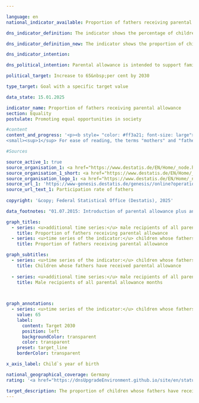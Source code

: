```yaml
---

language: en        
national_indicator_available: Proportion of fathers receiving parental allowance        

dns_indicator_definition: The indicator shows the percentage of children whose fathers receiving parental allowance.        

dns_indicator_definition_new: The indicator shows the proportion of children (in per cent) whose fathers received parental allowance.        

dns_indicator_intention:         

dns_political_intention: Parental allowance is intended to support families in sharing responsibilities as partners and to achieve a good work-life balance for mothers and fathers. The introduction of Parental Allowance Plus and the partnership bonus in particular is intended to further promote social change in gender-stereotypical role models of mothers and fathers and ultimately promote equality in the labour market.        

political_target: Increase to 65&nbsp;per cent by 2030        

type_target: Goal with a specific target value        

data_state: 15.01.2025        

indicator_name: Proportion of fathers receiving parental allowance        
section: Equality        
postulate: Promoting equal opportunities in society        

#content         
content_and_progress: '<p><b style= "color: #ff3a21; font-size: large">5.1.d Proportion of fathers receiving parental allowance</b><br><br><b>Content and methodology</b><br><br>Parental allowance was introduced when the Federal Parental Allowance and Parental Leave Act (<abbr title="Federal Parental Allowance and Parental Leave Act" tabindex="0">BEEG</abbr>) came into force for children born on or after January 1, 2007. Parents are entitled to parental allowance if they are resident or ordinarily resident in Germany, live in the same household as their child, are responsible for the child"s care and upbringing and have no or only limited gainful employment. The regulations apply equally to mothers and fathers. The parents" spouses or partners are also eligible if they live in the same household. In over 99% of cases, the beneficiaries are biological or adoptive parents.<sup>1</sup> <br><br>The indicator is based on the quarterly parental allowance statistics, in which all approved parental allowance benefits are recorded. It shows the proportion of children born in a particular year whose fathers received parental allowance in relation to all children in that year for whom parental allowance was received.<br><br>As only children who are entitled to parental allowance are taken into account, children of foreign asylum seekers who are not entitled to parental allowance, for example, are not taken into account and therefore have no influence on the indicator.<br><br>The data is based on the completed parental allowance payments per birth cohort. Complete data is therefore generally only available around two years after the end of the respective birth year.<br><br>A differentiation by type of partnership (same-sex or opposite-sex) is not possible due to the current survey methodology. For the sake of simplicity, it is therefore assumed that each child is assigned exactly one father entitled to benefits.<br><br>Until June 30, 2015, the maximum period of entitlement was limited to 14&nbsp;months. For children born from July 1, 2015, parents can choose between different benefit models or combine them: Basic Parental Allowance, Parental Allowance Plus and Partnership Bonus. Depending on the model chosen, the period of entitlement can vary significantly.<br><br>The indicator only shows the actual amount of parental allowance received. It does not include the duration of entitlement or the possible extent of part-time employment while receiving parental allowance.<br><br>Since April 1, 2025, new income limits have applied to the receipt of parental allowance. This new regulation could influence the development of the indicator in future, as fewer couples are likely to be eligible.<br><br><b>Development</b><br><br>Between 2008&nbsp;and 2021, the proportion of fathers receiving parental allowance increased significantly. The proportion of children whose fathers received parental allowance increased from 21.2&nbsp;% in 2008&nbsp;to 46.2&nbsp;% in 2021. Maternal participation remained constant at a high level of around 98&nbsp;% over the same period.<br><br>Despite this trend, the politically set target of increasing the proportion of children with fathers receiving parental allowance to at least 65% by 2030&nbsp;is unlikely to be achieved if the trend remains the same.<br><br>The increase in paternal participation was accompanied by a slight decrease in the average duration of receipt per father. While fathers received parental allowance for children born in 2008&nbsp;for an average of 3.7&nbsp;months, the figure for the 2021&nbsp;cohort was only 3.3&nbsp;months. However, as more fathers participated overall, the total number of parental allowance months claimed by fathers increased. In relation to all eligible fathers&nbsp;–&nbsp;<abbr title="that is to say (id est)" tabindex="0">i.e.</abbr> including those who did not apply &#8209; the average number of months claimed rose from 0.8&nbsp;(2008) to 1.5&nbsp;months (2021).<br><br>The average duration of entitlement for mothers (in relation to all eligible mothers) was significantly higher in comparison: it was 11.5&nbsp;months for the 2008&nbsp;cohort and rose to 13.7&nbsp;months for the 2021&nbsp;cohort.<br><br>A regional comparison for 2021&nbsp;shows clear differences in paternal participation: The highest proportions were recorded in Saxony (56.3&nbsp;%) and Bavaria (53.5&nbsp;%), while Bremen (37.6&nbsp;%) and Saarland (34.7&nbsp;%) had the lowest figures.<small><sup>1</sup> For ease of reading, the terms "mothers" and "fathers" are used in simplified form below.</small></p>'                

#Sources        

source_active_1: true
source_organisation_1: <a href="https://www.destatis.de/EN/Home/_node.html" target="_blank">Federal Statistical Office</a>
source_organisation_1_short: <a href="https://www.destatis.de/EN/Home/_node.html" target="_blank">Federal Statistical Office</a>
source_organisation_logo_1: <a href="https://www.destatis.de/EN/Home/_node.html" target="_blank"><img src="https://dnsTestEnvironment.github.io/dns-indicators/public/OrgImgEn/destatis.png" alt="Federal Statistical Office" title=" Click here to visit the homepage of the organizationFederal Statistical Office" style="height:60px; width:148px; border:transparent"/></a>
source_url_1: 'https://www-genesis.destatis.de/genesis//online?operation=table&code=22922-0011&bypass=true&levelindex=0&levelid=1660813986805#abreadcrumb&language=en'
source_url_text_1: Participation rate of fathers
        
copyright: '&copy; Federal Statistical Office (Destatis), 2025'        

data_footnotes: "01.07.2015: Introduction of parental allowance plus and partnership bonus.<br>• In order to analyse all completed benefit payments for a specific period of birth, the maximum possible payment period must be taken into account, meaning that data can only be displayed with a longer time lag."        

graph_titles: 
  - series: <u>additional time series:</u> male recipients of all parental allowance months taken
    title: Proportion of fathers receiving parental allowance
  - series: <u>time series of the indicator:</u> children whose fathers have received parental allowance
    title: Proportion of fathers receiving parental allowance        

graph_subtitles: 
  - series: <u>time series of the indicator:</u> children whose fathers have received parental allowance
    title: Children whose fathers have received parental allowance
    
  - series: <u>additional time series:</u> male recipients of all parental allowance months taken
    title: Male recipients of all parental allowance months
            


graph_annotations:
  - series: <u>time series of the indicator:</u> children whose fathers have received parental allowance
    value: 65
    label:
      content: Target 2030
      position: left
      backgroundColor: transparent
      color: transparent
    preset: target_line
    borderColor: transparent        

x_axis_label: Child`s year of birth        

national_geographical_coverage: Germany        
rating: '<a href="https://dnsUpgradeEnvironment.github.io/site/en/status"><img src="https://sdg-indikatoren.de/public/Wettersymbole/Wolke.png" title="Although the indicator has in 2021 been moving in the desired direction toward the target, if the trend had to continued, the target would have been missed in the target year by more than 20% of the difference between the target value and the value at that time." alt="Weathersymbol: cloud"/></a>'        

target_description: The proportion of children whose fathers have received parental allowance should increase to at least 65&nbsp;per cent by 2030.<br><br><br>Based on the target formulation, the value of indicator 5.1.d would only increase to around 59.5&nbsp;per cent by 2030&nbsp;if the average development of the years 2016&nbsp;to 2021&nbsp;continues. The difference to the politically defined target value would be so great (over 20&nbsp;per cent of the difference between the target value and the value from 2021) that it is unlikely that the target will be achieved. Indicator 5.1.d is rated as "cloud" for 2021.        
---
```


